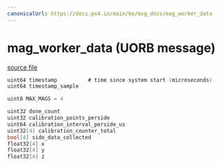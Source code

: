 ```yaml
---
canonicalUrl: https://docs.px4.io/main/ko/msg_docs/mag_worker_data
---
```


# mag_worker_data (UORB message)



[source file](https://github.com/PX4/PX4-Autopilot/blob/release/1.13/msg/mag_worker_data.msg)

```c
uint64 timestamp          # time since system start (microseconds)
uint64 timestamp_sample

uint8 MAX_MAGS = 4

uint32 done_count
uint32 calibration_points_perside
uint64 calibration_interval_perside_us
uint32[4] calibration_counter_total
bool[4] side_data_collected
float32[4] x
float32[4] y
float32[4] z

```
